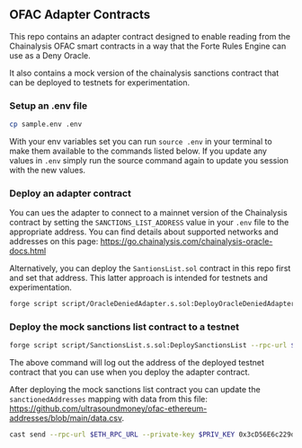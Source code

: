 ## OFAC Adapter Contracts

This repo contains an adapter contract designed to enable reading from the Chainalysis OFAC smart contracts in a way that the Forte Rules Engine can use as a Deny Oracle.

It also contains a mock version of the chainalysis sanctions contract that can be deployed to testnets for experimentation.

### Setup an .env file

```bash
cp sample.env .env
```

With your env variables set you can run `source .env` in your terminal to make them available to the commands listed below. If you update any values in `.env` simply run the source command again to update you session with the new values.

### Deploy an adapter contract

You can ues the adapter to connect to a mainnet version of the Chainalysis contract by setting the `SANCTIONS_LIST_ADDRESS` value in your `.env` file to the appropriate address. You can find details about supported networks and addresses on this page: https://go.chainalysis.com/chainalysis-oracle-docs.html

Alternatively, you can deploy the `SantionsList.sol` contract in this repo first and set that address. This latter approach is intended for testnets and experimentation.

```bash
forge script script/OracleDeniedAdapter.s.sol:DeployOracleDeniedAdapter --rpc-url $ETH_RPC_URL --private-key $PRIV_KEY --broadcast --verify
```

### Deploy the mock sanctions list contract to a testnet

```bash
forge script script/SanctionsList.s.sol:DeploySanctionsList --rpc-url $ETH_RPC_URL --private-key $PRIV_KEY --broadcast --verify
```

The above command will log out the address of the deployed testnet contract that you can use when you deploy the adapter contract.

After deploying the mock sanctions list contract you can update the `sanctionedAddresses` mapping with data from this file: https://github.com/ultrasoundmoney/ofac-ethereum-addresses/blob/main/data.csv.

```bash
cast send --rpc-url $ETH_RPC_URL --private-key $PRIV_KEY 0x3cD56E6c229d3DC7eFfd2Db3eDb4Af9355F1a357 "addToSanctionsListArr(address[])" "[0x8576acc5c05d6ce88f4e49bf65bdf0c62f91353c,0x901bb9583b24d97e995513c6778dc6888ab6870e,0xa7e5d5a720f06526557c513402f2e6b5fa20b008,0xd882cfc20f52f2599d84b8e8d58c7fb62cfe344b,0x7f367cc41522ce07553e823bf3be79a889debe1b,0x1da5821544e25c636c1417ba96ade4cf6d2f9b5a,0x7db418b5d567a4e0e8c59ad71be1fce48f3e6107,0x72a5843cc08275c8171e582972aa4fda8c397b2a,0x7f19720a857f834887fc9a7bc0a0fbe7fc7f8102,0x9f4cda013e354b8fc285bf4b9a60460cee7f7ea9,0x2f389ce8bd8ff92de3402ffce4691d17fc4f6535,0x19aa5fe80d33a56d56c78e82ea5e50e5d80b4dff,0xe7aa314c77f4233c18c6cc84384a9247c0cf367b,0x308ed4b7b49797e1a98d3818bff6fe5385410370,0xfec8a60023265364d066a1212fde3930f6ae8da7,0x67d40EE1A85bf4a4Bb7Ffae16De985e8427B6b45,0x6f1ca141a28907f78ebaa64fb83a9088b02a8352,0x6acdfba02d390b97ac2b2d42a63e85293bcc160e,0x48549a34ae37b12f6a30566245176994e17c6b4a,0x5512d943ed1f7c8a43f3435c85f7ab68b30121b0,0xc455f7fd3e0e12afd51fba5c106909934d8a0e4a,0x3cbded43efdaf0fc77b9c55f6fc9988fcc9b757d,0x7ff9cfad3877f21d41da833e2f775db0569ee3d9,0x098b716b8aaf21512996dc57eb0615e2383e2f96,0xa0e1c89ef1a489c9c7de96311ed5ce5d32c20e4b,0x3cffd56b47b7b41c56258d9c7731abadc360e073,0x53b6936513e738f44fb50d2b9476730c0ab3bfc1,0x35fb6f6db4fb05e6a4ce86f2c93691425626d4b1,0xf7b31119c2682c88d88d455dbb9d5932c65cf1be,0x3e37627deaa754090fbfbb8bd226c1ce66d255e9,0x08723392ed15743cc38513c4925f5e6be5c17243,0x8589427373d6d84e98730d7795d8f6f8731fda16,0x722122df12d4e14e13ac3b6895a86e84145b6967,0xdd4c48c0b24039969fc16d1cdf626eab821d3384,0xd90e2f925da726b50c4ed8d0fb90ad053324f31b,0xd96f2b1c14db8458374d9aca76e26c3d18364307,0x4736dcf1b7a3d580672cce6e7c65cd5cc9cfba9d,0xd4b88df4d29f5cedd6857912842cff3b20c8cfa3,0x910cbd523d972eb0a6f4cae4618ad62622b39dbf,0xa160cdab225685da1d56aa342ad8841c3b53f291,0xfd8610d20aa15b7b2e3be39b396a1bc3516c7144,0xf60dd140cff0706bae9cd734ac3ae76ad9ebc32a,0x22aaa7720ddd5388a3c0a3333430953c68f1849b,0xba214c1c1928a32bffe790263e38b4af9bfcd659,0xb1c8094b234dce6e03f10a5b673c1d8c69739a00,0x527653ea119f3e6a1f5bd18fbf4714081d7b31ce,0x58e8dcc13be9780fc42e8723d8ead4cf46943df2,0xd691f27f38b395864ea86cfc7253969b409c362d,0xaeaac358560e11f52454d997aaff2c5731b6f8a6,0x1356c899d8c9467c7f71c195612f8a395abf2f0a,0xa60c772958a3ed56c1f15dd055ba37ac8e523a0d,0x169ad27a470d064dede56a2d3ff727986b15d52b,0x0836222f2b2b24a3f36f98668ed8f0b38d1a872f,0xf67721a2d8f736e75a49fdd7fad2e31d8676542a,0x9ad122c22b14202b4490edaf288fdb3c7cb3ff5e,0x905b63fff465b9ffbf41dea908ceb12478ec7601,0x07687e702b410fa43f4cb4af7fa097918ffd2730,0x94a1b5cdb22c43faab4abeb5c74999895464ddaf,0xb541fc07bc7619fd4062a54d96268525cbc6ffef,0x12d66f87a04a9e220743712ce6d9bb1b5616b8fc,0x47ce0c6ed5b0ce3d3a51fdb1c52dc66a7c3c2936,0x23773e65ed146a459791799d01336db287f25334,0xd21be7248e0197ee08e0c20d4a96debdac3d20af,0x610b717796ad172b316836ac95a2ffad065ceab4,0x178169b423a011fff22b9e3f3abea13414ddd0f1,0xbb93e510bbcd0b7beb5a853875f9ec60275cf498,0x2717c5e28cf931547b621a5dddb772ab6a35b701,0x03893a7c7463ae47d46bc7f091665f1893656003,0xca0840578f57fe71599d29375e16783424023357,0xc2a3829f459b3edd87791c74cd45402ba0a20be3,0x3ad9db589d201a710ed237c829c7860ba86510fc,0x3aac1cc67c2ec5db4ea850957b967ba153ad6279,0x76d85b4c0fc497eecc38902397ac608000a06607,0x0e3a09dda6b20afbb34ac7cd4a6881493f3e7bf7,0x723b78e67497e85279cb204544566f4dc5d2aca0,0xcc84179ffd19a1627e79f8648d09e095252bc418,0x6bf694a291df3fec1f7e69701e3ab6c592435ae7,0x330bdfade01ee9bf63c209ee33102dd334618e0a,0xa5c2254e4253490c54cef0a4347fddb8f75a4998,0xaf4c0b70b2ea9fb7487c7cbb37ada259579fe040,0xdf231d99ff8b6c6cbf4e9b9a945cbacef9339178,0x1e34a77868e19a6647b1f2f47b51ed72dede95dd,0xd47438c816c9e7f2e2888e060936a499af9582b3,0x84443cfd09a48af6ef360c6976c5392ac5023a1f,0xd5d6f8d9e784d0e26222ad3834500801a68d027d,0xaf8d1839c3c67cf571aa74b5c12398d4901147b3,0x407cceeaa7c95d2fe2250bf9f2c105aa7aafb512,0x05e0b5b40b7b66098c2161a5ee11c5740a3a7c45,0xd8d7de3349ccaa0fde6298fe6d7b7d0d34586193,0x3efa30704d2b8bbac821307230376556cf8cc39e,0x746aebc06d2ae31b71ac51429a19d54e797878e9,0x5f6c97c6ad7bdd0ae7e0dd4ca33a4ed3fdabd4d7,0xf4b067dd14e95bab89be928c07cb22e3c94e0daa,0x01e2919679362dfbc9ee1644ba9c6da6d6245bb1,0x2fc93484614a34f26f7970cbb94615ba109bb4bf,0x26903a5a198d571422b2b4ea08b56a37cbd68c89,0xb20c66c4de72433f3ce747b58b86830c459ca911,0x2573bac39ebe2901b4389cd468f2872cf7767faf,0x653477c392c16b0765603074f157314cc4f40c32,0x88fd245fedec4a936e700f9173454d1931b4c307,0x09193888b3f38c82dedfda55259a82c0e7de875e,0x5cab7692d4e94096462119ab7bf57319726eed2a,0x756c4628e57f7e7f8a459ec2752968360cf4d1aa,0xd82ed8786d7c69dc7e052f7a542ab047971e73d2,0x77777feddddffc19ff86db637967013e6c6a116c,0x833481186f16cece3f1eeea1a694c42034c3a0db,0xb04e030140b30c27bcdfaafffa98c57d80eda7b4,0xcee71753c9820f063b38fdbe4cfdaf1d3d928a80,0x8281aa6795ade17c8973e1aedca380258bc124f9,0x57b2b8c82f065de8ef5573f9730fc1449b403c9f,0x23173fe8b96a4ad8d2e17fb83ea5dcccdca1ae52,0x538ab61e8a9fc1b2f93b3dd9011d662d89be6fe6,0x94be88213a387e992dd87de56950a9aef34b9448,0x242654336ca2205714071898f67e254eb49acdce,0x776198ccf446dfa168347089d7338879273172cf,0xedc5d01286f99a066559f60a585406f3878a033e,0xd692fd2d0b2fbd2e52cfa5b5b9424bc981c30696,0xdf3a408c53e5078af6e8fb2a85088d46ee09a61b,0x743494b60097a2230018079c02fe21a7b687eaa5,0x94c92f096437ab9958fc0a37f09348f30389ae79,0x5efda50f22d34f262c29268506c5fa42cb56a1ce,0x2f50508a8a3d323b91336fa3ea6ae50e55f32185,0x179f48c78f57a3a78f0608cc9197b8972921d1d2,0xffbac21a641dcfe4552920138d90f3638b3c9fba,0xd0975b32cea532eadddfc9c60481976e39db3472,0x1967d8af5bd86a497fb3dd7899a020e47560daaf,0x83e5bc4ffa856bb84bb88581f5dd62a433a25e0d,0x08b2eFdcdB8822EfE5ad0Eae55517cf5DC544251,0x04DBA1194ee10112fE6C3207C0687DEf0e78baCf,0x0Ee5067b06776A89CcC7dC8Ee369984AD7Db5e06,0x502371699497d08D5339c870851898D6D72521Dd,0x5A14E72060c11313E38738009254a90968F58f51,0xEFE301d259F525cA1ba74A7977b80D5b060B3ccA,0x39d908dac893cbcb53cc86e0ecc369aa4def1a29,0x4f47bc496083c727c5fbe3ce9cdf2b0f6496270c,0x38735f03b30FbC022DdD06ABED01F0Ca823C6a94,0x97b1043abd9e6fc31681635166d430a458d14f9c,0xb6f5ec1a0a9cd1526536d3f0426c429529471f40,0xdcbEfFBECcE100cCE9E4b153C4e15cB885643193,0x5f48c2a71b2cc96e3f0ccae4e39318ff0dc375b2,0x5a7a51bfb49f190e5a6060a5bc6052ac14a3b59f,0xed6e0a7e4ac94d976eebfb82ccf777a3c6bad921,0x797d7ae72ebddcdea2a346c1834e04d1f8df102b,0x931546D9e66836AbF687d2bc64B30407bAc8C568,0x43fa21d92141BA9db43052492E0DeEE5aa5f0A93,0x6be0ae71e6c41f2f9d0d1a3b8d0f75e6f6a0b46e,0x9c2bc757b66f24d60f016b6237f8cdd414a879fa,0x530a64c0ce595026a4a556b703644228179e2d57,0xfac583c0cf07ea434052c49115a4682172ab6b4f,0x961c5be54a2ffc17cf4cb021d863c42dacd47fc1,0x983a81ca6fb1e441266d2fbcb7d8e530ac2e05a2,0xf3701f445b6bdafedbca97d1e477357839e4120d,0xe950dc316b836e4eefb8308bf32bf7c72a1358ff,0x21b8d56bda776bbe68655a16895afd96f5534fed,0x175d44451403edf28469df03a9280c1197adb92c,0x19f8f2b0915daa12a3f5c9cf01df9e24d53794f7]"
```
